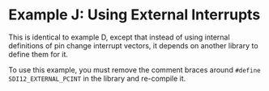 [//]: # ( @page example_j_page Example J: Using External Interrupts )
# Example J: Using External Interrupts

This is identical to example D, except that instead of using internal definitions of pin change interrupt vectors, it depends on another library to define them for it.

To use this example, you must remove the comment braces around `#define SDI12_EXTERNAL_PCINT` in the library and re-compile it.

[//]: # ( @include{lineno} j_external_pcint_library.ino )
